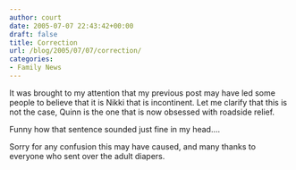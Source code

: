 ```yaml
---
author: court
date: 2005-07-07 22:43:42+00:00
draft: false
title: Correction
url: /blog/2005/07/07/correction/
categories:
- Family News
---
```


It was brought to my attention that my previous post may have led some people to believe that it is Nikki that is incontinent.  Let me clarify that this is not the case, Quinn is the one that is now obsessed with roadside relief.

Funny how that sentence sounded just fine in my head....

Sorry for any confusion this may have caused, and many thanks to everyone who sent over the adult diapers.
